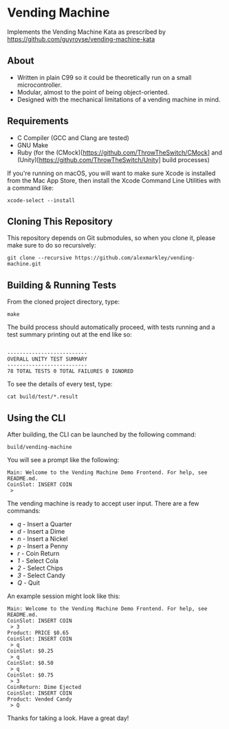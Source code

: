 Vending Machine
===============

Implements the Vending Machine Kata as prescribed by https://github.com/guyroyse/vending-machine-kata


About
-----

- Written in plain C99 so it could be theoretically run on a small microcontroller.
- Modular, almost to the point of being object-oriented.
- Designed with the mechanical limitations of a vending machine in mind.


Requirements
------------

- C Compiler (GCC and Clang are tested)
- GNU Make
- Ruby (for the (CMock)[https://github.com/ThrowTheSwitch/CMock] and (Unity)[https://github.com/ThrowTheSwitch/Unity] build processes)

If you're running on macOS, you will want to make sure Xcode is installed from the Mac App Store, then install the Xcode Command Line Utilities with a command like:

```
xcode-select --install
```


Cloning This Repository
-----------------------

This repository depends on Git submodules, so when you clone it, please make sure to do so recursively:

```
git clone --recursive https://github.com/alexmarkley/vending-machine.git
```


Building & Running Tests
------------------------

From the cloned project directory, type:

```
make
```

The build process should automatically proceed, with tests running and a test summary printing out at the end like so:

```

--------------------------
OVERALL UNITY TEST SUMMARY
--------------------------
78 TOTAL TESTS 0 TOTAL FAILURES 0 IGNORED

```

To see the details of every test, type:

```
cat build/test/*.result
```

Using the CLI
-------------

After building, the CLI can be launched by the following command:

```
build/vending-machine
```

You will see a prompt like the following:

```
Main: Welcome to the Vending Machine Demo Frontend. For help, see README.md.
CoinSlot: INSERT COIN
 > 
```

The vending machine is ready to accept user input. There are a few commands:

- *q* - Insert a Quarter
- *d* - Insert a Dime
- *n* - Insert a Nickel
- *p* - Insert a Penny
- *r* - Coin Return
- *1* - Select Cola
- *2* - Select Chips
- *3* - Select Candy
- *Q* - Quit

An example session might look like this:

```
Main: Welcome to the Vending Machine Demo Frontend. For help, see README.md.
CoinSlot: INSERT COIN
 > 3
Product: PRICE $0.65
CoinSlot: INSERT COIN
 > q
CoinSlot: $0.25
 > q
CoinSlot: $0.50
 > q
CoinSlot: $0.75
 > 3
CoinReturn: Dime Ejected
CoinSlot: INSERT COIN
Product: Vended Candy
 > Q
```

Thanks for taking a look. Have a great day!

